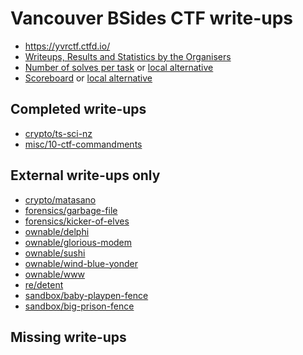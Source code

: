 # Vancouver BSides CTF write-ups

* <https://yvrctf.ctfd.io/>
* [Writeups, Results and Statistics by the Organisers](https://github.com/yvrctf/2015)
* [Number of solves per task](https://github.com/yvrctf/2015#full-breakdown) or [local alternative](solves.txt)
* [Scoreboard](https://yvrctf.ctfd.io/scoreboard) or [local alternative](scoreboard.txt)

## Completed write-ups

* [crypto/ts-sci-nz](crypto/ts-sci-nz)
* [misc/10-ctf-commandments](misc/10-ctf-commandments)

## External write-ups only

* [crypto/matasano](crypto/matasano)
* [forensics/garbage-file](forensics/garbage-file)
* [forensics/kicker-of-elves](forensics/kicker-of-elves)
* [ownable/delphi](ownable/delphi)
* [ownable/glorious-modem](ownable/glorious-modem)
* [ownable/sushi](ownable/sushi)
* [ownable/wind-blue-yonder](ownable/wind-blue-yonder)
* [ownable/www](ownable/www)
* [re/detent](re/detent)
* [sandbox/baby-playpen-fence](sandbox/baby-playpen-fence)
* [sandbox/big-prison-fence](sandbox/big-prison-fence)

## Missing write-ups